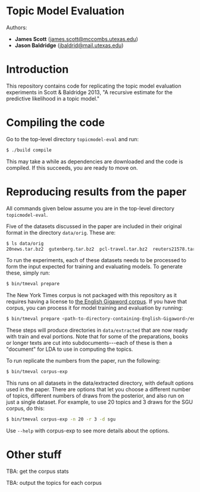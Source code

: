 # Topic Model Evaluation

Authors: 
* **James Scott** (james.scott@mccombs.utexas.edu)
* **Jason Baldridge** (jbaldrid@mail.utexas.edu)

# Introduction

This repository contains code for replicating the topic model evaluation experiments in Scott &amp; Baldridge 2013, "A recursive estimate for the predictive likelihood in a topic model."

# Compiling the code

Go to the top-level directory `topicmodel-eval` and run:

```bash
$ ./build compile
```

This may take a while as dependencies are downloaded and the code is compiled. If this succeeds, you are ready to move on.

# Reproducing results from the paper

All commands given below assume you are in the top-level directory `topicmodel-eval`.

Five of the datasets discussed in the paper are included in their original format in the directory `data/orig`. These are:

```bash
$ ls data/orig 
20news.tar.bz2  gutenberg.tar.bz2  pcl-travel.tar.bz2  reuters21578.tar.bz2  sgu-2013-04-04.tar.bz2
```

To run the experiments, each of these datasets needs to be processed to form the input expected for training and evaluating models. To generate these, simply run:

```bash
$ bin/tmeval prepare
```

The New York Times corpus is not packaged with this repository as it requires having a license to [the English Gigaword corpus](http://www.ldc.upenn.edu/Catalog/catalogEntry.jsp?catalogId=LDC2003T05). If you have that corpus, you can process it for model training and evaluation by running:

```bash
$ bin/tmeval prepare <path-to-directory-containing-English-Gigaword>/english-gigaword-LDC2003T05/cdrom0/nyt
```

These steps will produce directories in `data/extracted` that are now ready with train and eval portions. Note that for some of the preparations, books or longer texts are cut into subdocuments---each of these is then a "document" for LDA to use in computing the topics.

To run replicate the numbers from the paper, run the following:

```bash
$ bin/tmeval corpus-exp
```

This runs on all datasets in the data/extracted directory, with default options used in the paper. There are options that let you choose a different number of topics, different numbers of draws from the posterior, and also run on just a single dataset. For example, to use 20 topics and 3 draws for the SGU corpus, do this:

```bash
$ bin/tmeval corpus-exp -n 20 -r 3 -d sgu
```

Use `--help` with corpus-exp to see more details about the options.


# Other stuff

TBA: get the corpus stats

TBA: output the topics for each corpus

